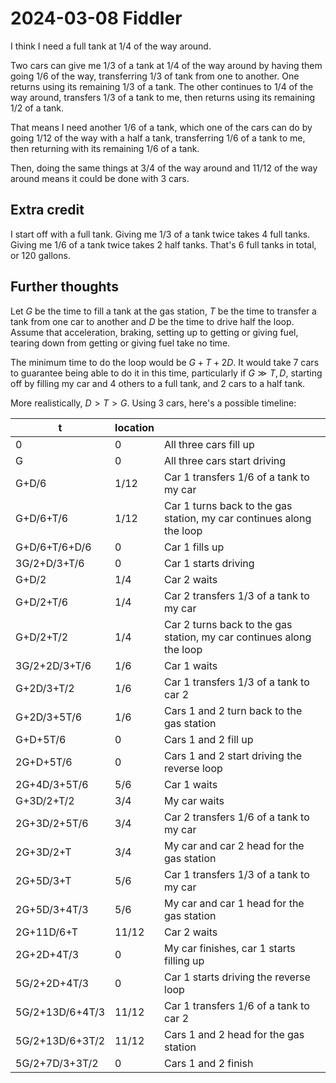 2024-03-08 Fiddler
==================
I think I need a full tank at 1/4 of the way around.

Two cars can give me 1/3 of a tank at 1/4 of the way around by having
them going 1/6 of the way, transferring 1/3 of tank from one to another.
One returns using its remaining 1/3 of a tank.  The other continues to
1/4 of the way around, transfers 1/3 of a tank to me, then returns using
its remaining 1/2 of a tank.

That means I need another 1/6 of a tank, which one of the cars can do
by going 1/12 of the way with a half a tank, transferring 1/6 of a tank
to me, then returning with its remaining 1/6 of a tank.

Then, doing the same things at 3/4 of the way around and 11/12 of the
way around means it could be done with 3 cars.

Extra credit
------------
I start off with a full tank.  Giving me 1/3 of a tank twice takes 4 full
tanks.  Giving me 1/6 of a tank twice takes 2 half tanks.  That's 6 full
tanks in total, or 120 gallons.

Further thoughts
----------------
Let $G$ be the time to fill a tank at the gas station, $T$ be the time to
transfer a tank from one car to another and $D$ be the time to drive half
the loop.  Assume that acceleration, braking, setting up to getting or giving
fuel, tearing down from getting or giving fuel take no time.

The minimum time to do the loop would be $G + T + 2D$.  It would take 7
cars to guarantee being able to do it in this time, particularly if
$G \gg T, D$, starting off by filling my car and 4 others to a full tank,
and 2 cars to a half tank.

More realistically, $D > T > G$.  Using 3 cars, here's a possible timeline:

|t|location| |
|-|--------|-|
|0|0|All three cars fill up|
|G|0|All three cars start driving|
|G+D/6|1/12|Car 1 transfers 1/6 of a tank to my car|
|G+D/6+T/6|1/12|Car 1 turns back to the gas station, my car continues along the loop|
|G+D/6+T/6+D/6|0|Car 1 fills up|
|3G/2+D/3+T/6|0|Car 1 starts driving|
|G+D/2|1/4|Car 2 waits|
|G+D/2+T/6|1/4|Car 2 transfers 1/3 of a tank to my car|
|G+D/2+T/2|1/4|Car 2 turns back to the gas station, my car continues along the loop|
|3G/2+2D/3+T/6|1/6|Car 1 waits|
|G+2D/3+T/2|1/6|Car 1 transfers 1/3 of a tank to car 2|
|G+2D/3+5T/6|1/6|Cars 1 and 2 turn back to the gas station|
|G+D+5T/6|0|Cars 1 and 2 fill up|
|2G+D+5T/6|0|Cars 1 and 2 start driving the reverse loop|
|2G+4D/3+5T/6|5/6|Car 1 waits|
|G+3D/2+T/2|3/4|My car waits|
|2G+3D/2+5T/6|3/4|Car 2 transfers 1/6 of a tank to my car|
|2G+3D/2+T|3/4|My car and car 2 head for the gas station|
|2G+5D/3+T|5/6|Car 1 transfers 1/3 of a tank to my car|
|2G+5D/3+4T/3|5/6|My car and car 1 head for the gas station|
|2G+11D/6+T|11/12|Car 2 waits|
|2G+2D+4T/3|0|My car finishes, car 1 starts filling up|
|5G/2+2D+4T/3|0|Car 1 starts driving the reverse loop|
|5G/2+13D/6+4T/3|11/12|Car 1 transfers 1/6 of a tank to car 2|
|5G/2+13D/6+3T/2|11/12|Cars 1 and 2 head for the gas station|
|5G/2+7D/3+3T/2|0|Cars 1 and 2 finish|
